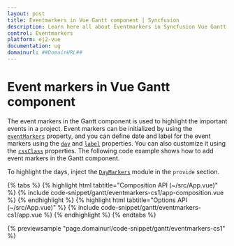 ```yaml
---
layout: post
title: Eventmarkers in Vue Gantt component | Syncfusion
description: Learn here all about Eventmarkers in Syncfusion Vue Gantt component of Syncfusion Essential JS 2 and more.
control: Eventmarkers 
platform: ej2-vue
documentation: ug
domainurl: ##DomainURL##
---
```


# Event markers in Vue Gantt component

The event markers in the Gantt component is used to highlight the important events in a project. Event markers can be initialized by using the [`eventMarkers`](https://ej2.syncfusion.com/vue/documentation/api/gantt/#eventmarkers) property, and you can define date and label for the event markers using the [`day`](https://ej2.syncfusion.com/vue/documentation/api/gantt/eventMarker/#day) and [`label`](https://ej2.syncfusion.com/vue/documentation/api/gantt/eventMarker/#label) properties. You can also customize it using the [`cssClass`](https://ej2.syncfusion.com/vue/documentation/api/gantt/eventMarker/#cssclass) properties. The following code example shows how to add event markers in the Gantt component.

To highlight the days, inject the [`DayMarkers`](https://ej2.syncfusion.com/vue/documentation/api/gantt/#daymarkersmodule) module in the `provide` section.

{% tabs %}
{% highlight html tabtitle="Composition API (~/src/App.vue)" %}
{% include code-snippet/gantt/eventmarkers-cs1/app-composition.vue %}
{% endhighlight %}
{% highlight html tabtitle="Options API (~/src/App.vue)" %}
{% include code-snippet/gantt/eventmarkers-cs1/app.vue %}
{% endhighlight %}
{% endtabs %}
        
{% previewsample "page.domainurl/code-snippet/gantt/eventmarkers-cs1" %}